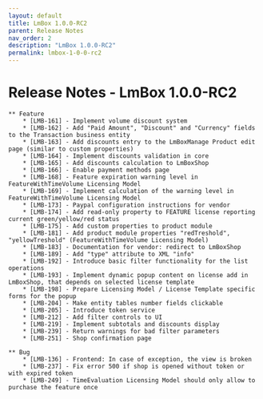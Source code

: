 ```yaml
---
layout: default
title: LmBox 1.0.0-RC2
parent: Release Notes
nav_order: 2
description: "LmBox 1.0.0-RC2"
permalink: lmbox-1-0-0-rc2
---
```


Release Notes - LmBox 1.0.0-RC2
===============================

    ** Feature
        * [LMB-161] - Implement volume discount system
        * [LMB-162] - Add "Paid Amount", "Discount" and "Currency" fields to the Transaction business entity
        * [LMB-163] - Add discounts entry to the LmBoxManage Product edit page (similar to custom properties)
        * [LMB-164] - Implement discounts validation in core
        * [LMB-165] - Add discounts calculation to LmBoxShop
        * [LMB-166] - Enable payment methods page
        * [LMB-168] - Feature expiration warning level in FeatureWithTimeVolume Licensing Model
        * [LMB-169] - Implement calculation of the warning level in FeatureWithTimeVolume Licensing Model
        * [LMB-173] - Paypal configuration instructions for vendor
        * [LMB-174] - Add read-only property to FEATURE license reporting current green/yellow/red status
        * [LMB-175] - Add custom properties to product module
        * [LMB-181] - Add product module properties "redTreshold", "yellowTreshold" (FeatureWithTimeVolume Licensing Model)
        * [LMB-183] - Documentation for vendor: redirect to LmBoxShop
        * [LMB-189] - Add "type" attribute to XML "info"
        * [LMB-192] - Introduce basic filter functionality for the list operations
        * [LMB-193] - Implement dynamic popup content on license add in LmBoxShop, that depends on selected license template
        * [LMB-198] - Prepare Licensing Model / License Template specific forms for the popup
        * [LMB-204] - Make entity tables number fields clickable
        * [LMB-205] - Introduce token service
        * [LMB-212] - Add filter controls to UI
        * [LMB-219] - Implement subtotals and discounts display
        * [LMB-239] - Return warnings for bad filter parameters
        * [LMB-251] - Shop confirmation page

    ** Bug
        * [LMB-136] - Frontend: In case of exception, the view is broken
        * [LMB-237] - Fix error 500 if shop is opened without token or with expired token
        * [LMB-249] - TimeEvaluation Licensing Model should only allow to purchase the feature once
